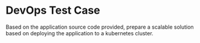 # DevOps Test Case

Based on the application source code provided, prepare a scalable solution based on deploying the application to a kubernetes cluster.


